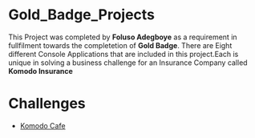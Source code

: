 # Gold_Badge_Projects
This Project was completed by **Foluso Adegboye** as a requirement in fullfilment towards the completetion of **Gold Badge**. There are 
Eight different Console Applications that are included in this project.Each is unique in solving a business challenge for an Insurance Company called **Komodo Insurance**

# Challenges
- [Komodo Cafe](./Cafe.md)



